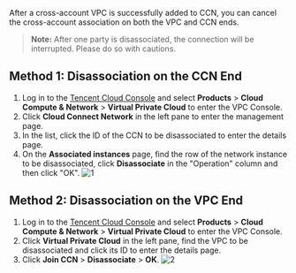 After a cross-account VPC is successfully added to CCN, you can cancel the cross-account association on both the VPC and CCN ends.
>**Note:**
After one party is disassociated, the connection will be interrupted. Please do so with cautions.

## Method 1: Disassociation on the CCN End
1. Log in to the [Tencent Cloud Console](https://console.cloud.tencent.com/) and select **Products** > **Cloud Compute & Network** > **Virtual Private Cloud** to enter the VPC Console. 
2. Click **Cloud Connect Network** in the left pane to enter the management page. 
3. In the list, click the ID of the CCN to be disassociated to enter the details page. 
4. On the **Associated instances** page, find the row of the network instance to be disassociated, click **Disassociate** in the "Operation" column and then click "OK".
 ![1](https://main.qcloudimg.com/raw/bcf8bf4c4c888449ec4d9fa45a46a024.png)

## Method 2: Disassociation on the VPC End
1. Log in to the [Tencent Cloud Console](https://console.cloud.tencent.com/) and select **Products** > **Cloud Compute & Network** > **Virtual Private Cloud** to enter the VPC Console. 
2. Click **Virtual Private Cloud** in the left pane, find the VPC to be disassociated and click its ID to enter the details page. 
3. Click **Join CCN** > **Disassociate** > **OK**. 
 ![2](https://main.qcloudimg.com/raw/80b2d2713084d541b5120079730e2c4a.png)
